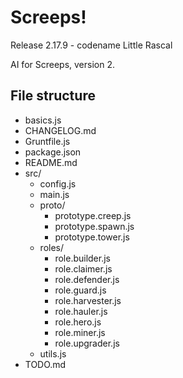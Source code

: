 # Screeps!
Release 2.17.9 - codename Little Rascal

AI for Screeps, version 2.

## File structure
- basics.js
- CHANGELOG.md
- Gruntfile.js
- package.json
- README.md
- src/
  - config.js
  - main.js
  - proto/
    - prototype.creep.js
    - prototype.spawn.js
    - prototype.tower.js
  - roles/
    - role.builder.js
    - role.claimer.js
    - role.defender.js
    - role.guard.js
    - role.harvester.js
    - role.hauler.js
    - role.hero.js
    - role.miner.js
    - role.upgrader.js
  - utils.js
- TODO.md
